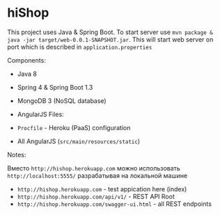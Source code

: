 # hiShop

This project uses Java & Spring Boot.
To start server use `mvn package & java -jar target/web-0.0.1-SNAPSHOT.jar`. 
This will start web server on port which is described in `application.properties`

Components:
 - Java 8
 - Spring 4 & Spring Boot 1.3
 - MongoDB 3 (NoSQL database)
 - AngularJS
Files:

 - `Procfile` - Heroku (PaaS) configuration 
 - All AngularJS (`src/main/resources/static`)

Notes:

Вместо `http://hishop.herokuapp.com` можно использовать `http://localhost:5555/` разрабатывая на локальной машине

 - `http://hishop.herokuapp.com` - test appication here (index)
 - `http://hishop.herokuapp.com/api/v1/` - REST API Root
 - `http://hishop.herokuapp.com/swagger-ui.html` - all REST endpoints
